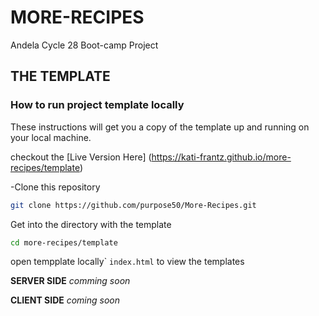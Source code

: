 
# MORE-RECIPES

Andela Cycle 28 Boot-camp Project

## THE TEMPLATE

### How to run project template locally

These instructions will get you a copy of the template up and running on your local machine.

checkout the [Live Version Here] (https://kati-frantz.github.io/more-recipes/template)

-Clone this repository
```bash
git clone https://github.com/purpose50/More-Recipes.git
```
Get into the directory with the template
```bash
cd more-recipes/template
```
open tempplate locally`
```index.html``` to view the templates




**SERVER SIDE**
*comming soon*




**CLIENT SIDE**
*coming soon*
